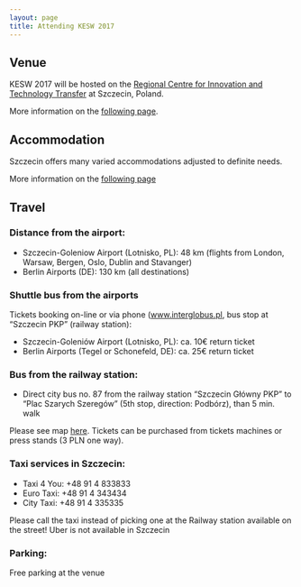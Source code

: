 ```yaml
---
layout: page
title: Attending KESW 2017
---
```


## Venue

<p class="text-justify">KESW 2017 will be hosted on the <a href="https://innowacje.zut.edu.pl">Regional Centre for Innovation and Technology Transfer</a> at Szczecin, Poland.</p>

More information on the [following page](/venue/).

## Accommodation

<p class="text-justify">Szczecin offers many varied accommodations adjusted to definite needs.</p>

More information on the [following page](/accommodation/)

## Travel

### Distance from the airport:

  * Szczecin-Goleniow Airport (Lotnisko, PL): 48 km (flights from London, Warsaw, Bergen, Oslo, Dublin and Stavanger)
  * Berlin Airports (DE): 130 km (all destinations)

### Shuttle bus from the airports 

Tickets booking on-line or via phone (www.interglobus.pl, bus stop at “Szczecin PKP” (railway station):

  * Szczecin-Goleniów Airport (Lotnisko, PL): ca. 10€ return ticket
  * Berlin Airports (Tegel or Schonefeld, DE): ca. 25€ return ticket

### Bus from the railway station:

  * Direct city bus no. 87 from the railway station “Szczecin Główny PKP” to “Plac Szarych Szeregów” (5th stop, direction: Podbórz), than 5 min. walk 
  
Please see map [here](https://goo.gl/maps/bH7LJLajcXD2). Tickets can be purchased from tickets machines or press stands (3 PLN one way).

### Taxi services in Szczecin:

  * Taxi 4 You: +48 91 4 833833
  * Euro Taxi: +48 91 4 343434
  * City Taxi: +48 91 4 335335

Please call the taxi instead of picking one at the Railway station available on the street! Uber is not available in Szczecin

### Parking: 

Free parking at the venue

